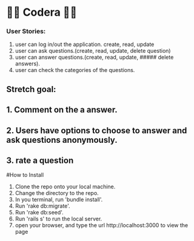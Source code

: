 # 👨‍🏫 Codera 👩‍🏫

### User Stories:
1. user can log in/out the application. create, read, update
2. user can ask questions.(create, read, update, delete question) 
3. user can answer questions.(create, read, update, ##### delete answers). 
4. user can check the categories of the questions.



## Stretch goal:
## 1. Comment on the a answer.
## 2. Users have options to choose to answer and ask questions anonymously.
## 3. rate a question

#How to Install
1. Clone the repo onto your local machine.
2. Change the directory to the repo.
3. In you terminal, run 'bundle install'.
4. Run 'rake db:migrate'.
5. Run 'rake db:seed'.
6. Run 'rails s' to run the local server.
7. open your browser, and type the url http://localhost:3000 to view the page
